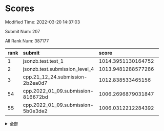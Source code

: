 # Scores

Modified Time: 2022-03-20 14:37:03

Submit Num: 207

All Rank Num: 387177

| rank |               submit               |       score        |       sigma        | pk_num |
| :--- | :--------------------------------- | :----------------- | :----------------- | :----- |
| 1    | jsonzb.test.test_1                 | 1014.3951130164752 | 0.8421820800687799 | 7480   |
| 2    | jsonzb.test.submission_level_4     | 1013.9481288577286 | 0.8011240412028483 | 7482   |
| 3    | cpp.21_12_24.submission-2b2ea0d7   | 1012.838533465156  | 0.8055042040224436 | 7486   |
| 54   | cpp.2022_01_09.submission-816672bd | 1006.2696879031847 | 0.7373665415473081 | 7481   |
| 55   | cpp.2022_01_09.submission-5b0e3de2 | 1006.0312212284392 | 0.7342363612467212 | 7487   |


<details>
<summary>全部</summary>

| rank |                 submit                 |       score        |       sigma        | pk_num |
| :--- | :------------------------------------- | :----------------- | :----------------- | :----- |
| 1    | jsonzb.test.test_1                     | 1014.3951130164752 | 0.8421820800687799 | 7480   |
| 2    | jsonzb.test.submission_level_4         | 1013.9481288577286 | 0.8011240412028483 | 7482   |
| 3    | cpp.21_12_24.submission-2b2ea0d7       | 1012.838533465156  | 0.8055042040224436 | 7486   |
| 4    | gobigger.level_3.submission_level_3_44 | 1011.4304757955106 | 0.7613287738834036 | 7486   |
| 5    | gobigger.level_3.submission_level_3_33 | 1011.2240809351406 | 0.7557263765772895 | 7484   |
| 6    | gobigger.level_3.submission_level_3_20 | 1011.1412881057609 | 0.7809368786683178 | 7481   |
| 7    | gobigger.level_3.submission_level_3_10 | 1011.1010166477613 | 0.7649519245457964 | 7486   |
| 8    | gobigger.level_3.submission_level_3_9  | 1010.8396563847878 | 0.7746690403024876 | 7482   |
| 9    | gobigger.level_3.submission_level_3_2  | 1010.8303887662333 | 0.7801401542158927 | 7487   |
| 10   | gobigger.level_3.submission_level_3_12 | 1010.682663028217  | 0.798688457784074  | 7477   |
| 11   | gobigger.level_3.submission_level_3_37 | 1010.545613014637  | 0.7571600959391029 | 7485   |
| 12   | gobigger.level_3.submission_level_3_36 | 1010.4690950568079 | 0.7539092653611142 | 7483   |
| 13   | gobigger.level_3.submission_level_3_17 | 1010.4408642230203 | 0.7675266901331387 | 7486   |
| 14   | gobigger.level_3.submission_level_3_39 | 1010.418770276288  | 0.763876220424065  | 7478   |
| 15   | gobigger.level_3.submission_level_3_25 | 1010.3832252377937 | 0.7631100869643385 | 7482   |
| 16   | gobigger.level_3.submission_level_3_13 | 1010.2530914722669 | 0.76491875816263   | 7478   |
| 17   | gobigger.level_3.submission_level_3_45 | 1010.2333158047202 | 0.7519330337620082 | 7485   |
| 18   | gobigger.level_3.submission_level_3_11 | 1010.1871276669978 | 0.7621230096109893 | 7480   |
| 19   | gobigger.level_3.submission_level_3_0  | 1010.1586797029578 | 0.7524246108644077 | 7483   |
| 20   | gobigger.level_3.submission_level_3_6  | 1010.1419562896991 | 0.7677282086042402 | 7479   |
| 21   | gobigger.level_3.submission_level_3_49 | 1010.1139924161756 | 0.7631138880330822 | 7482   |
| 22   | gobigger.level_3.submission_level_3_47 | 1010.0793991976249 | 0.7320401965036298 | 7475   |
| 23   | gobigger.level_3.submission_level_3_23 | 1010.0586787078454 | 0.7739178482930454 | 7477   |
| 24   | gobigger.level_3.submission_level_3_18 | 1010.0578334362528 | 0.7513705860876312 | 7485   |
| 25   | gobigger.level_3.submission_level_3_14 | 1010.0268596231879 | 0.7634878304722116 | 7483   |
| 26   | gobigger.level_3.submission_level_3_38 | 1009.9732437754994 | 0.7532582082303569 | 7483   |
| 27   | gobigger.level_3.submission_level_3_1  | 1009.9327738054801 | 0.7573073905773933 | 7485   |
| 28   | gobigger.level_3.submission_level_3_5  | 1009.9166261127428 | 0.7692677726478806 | 7483   |
| 29   | gobigger.level_3.submission_level_3_21 | 1009.8542032986178 | 0.7664660429116124 | 7484   |
| 30   | gobigger.level_3.submission_level_3_31 | 1009.8374194432013 | 0.7626409829868118 | 7482   |
| 31   | gobigger.level_3.submission_level_3_22 | 1009.7888940597795 | 0.7385788823025321 | 7486   |
| 32   | gobigger.level_3.submission_level_3_35 | 1009.6914535912814 | 0.7556850913934071 | 7480   |
| 33   | gobigger.level_3.submission_level_3_32 | 1009.6532230790511 | 0.7368748117713821 | 7476   |
| 34   | gobigger.level_3.submission_level_3_28 | 1009.6317371608693 | 0.7673024521689333 | 7479   |
| 35   | gobigger.level_3.submission_level_3_3  | 1009.5854284780137 | 0.7464384630955575 | 7487   |
| 36   | gobigger.level_3.submission_level_3_15 | 1009.5721200200127 | 0.7710967703840972 | 7479   |
| 37   | gobigger.level_3.submission_level_3_24 | 1009.4762590118298 | 0.7372444759550597 | 7487   |
| 38   | gobigger.level_3.submission_level_3_43 | 1009.4533794756434 | 0.7439992786691594 | 7479   |
| 39   | gobigger.level_3.submission_level_3_4  | 1009.4277284720015 | 0.7579135329629468 | 7483   |
| 40   | gobigger.level_3.submission_level_3_7  | 1009.390340785983  | 0.7547484330099316 | 7477   |
| 41   | gobigger.level_3.submission_level_3_42 | 1009.2582504573642 | 0.7334926590103953 | 7484   |
| 42   | gobigger.level_3.submission_level_3_46 | 1009.2226143054517 | 0.7387616201772181 | 7478   |
| 43   | gobigger.level_3.submission_level_3_40 | 1009.1707019790048 | 0.7559123027877274 | 7483   |
| 44   | gobigger.level_3.submission_level_3_29 | 1009.1615061232912 | 0.7353861635572582 | 7480   |
| 45   | gobigger.level_3.submission_level_3_19 | 1009.1596657137924 | 0.7552518488777347 | 7476   |
| 46   | gobigger.level_3.submission_level_3_30 | 1009.0053479957762 | 0.7650103300808963 | 7481   |
| 47   | gobigger.level_3.submission_level_3_16 | 1008.9472806930623 | 0.7437051066223068 | 7476   |
| 48   | gobigger.level_3.submission_level_3_27 | 1008.8155677173472 | 0.7484200894379024 | 7483   |
| 49   | gobigger.level_3.submission_level_3_48 | 1008.6657858667571 | 0.7544794329064805 | 7487   |
| 50   | gobigger.level_3.submission_level_3_34 | 1008.4661092804017 | 0.7448789452509383 | 7485   |
| 51   | gobigger.level_3.submission_level_3_26 | 1008.4207332258289 | 0.7488350622630919 | 7483   |
| 52   | gobigger.level_3.submission_level_3_8  | 1008.2693038089519 | 0.7411831199995179 | 7479   |
| 53   | gobigger.level_3.submission_level_3_41 | 1008.234072378025  | 0.7307314655905144 | 7482   |
| 54   | cpp.2022_01_09.submission-816672bd     | 1006.2696879031847 | 0.7373665415473081 | 7481   |
| 55   | cpp.2022_01_09.submission-5b0e3de2     | 1006.0312212284392 | 0.7342363612467212 | 7487   |
| 56   | gobigger.level_1.submission_level_1_6  | 1004.5387311923233 | 0.7309263030438692 | 7488   |
| 57   | gobigger.level_1.submission_level_1_22 | 1004.3560173722941 | 0.7208706918972119 | 7482   |
| 58   | gobigger.level_1.submission_level_1_11 | 1004.2813763591995 | 0.7365583725292283 | 7482   |
| 59   | gobigger.level_1.submission_level_1_31 | 1004.2756637632734 | 0.7205115405138355 | 7479   |
| 60   | gobigger.level_1.submission_level_1_35 | 1004.2684294955834 | 0.7128207010158678 | 7479   |
| 61   | gobigger.level_1.submission_level_1_25 | 1004.1765513027752 | 0.7080634681277252 | 7480   |
| 62   | gobigger.level_1.submission_level_1_4  | 1004.1621590565763 | 0.7375178008058223 | 7481   |
| 63   | gobigger.level_1.submission_level_1_15 | 1004.0731055261766 | 0.7203668285874569 | 7479   |
| 64   | gobigger.level_1.submission_level_1_45 | 1003.992398687003  | 0.7120735964720367 | 7479   |
| 65   | gobigger.level_1.submission_level_1_36 | 1003.8146922506028 | 0.7296706690698993 | 7483   |
| 66   | gobigger.level_1.submission_level_1_16 | 1003.7975065933015 | 0.7209582945393568 | 7484   |
| 67   | gobigger.level_1.submission_level_1_17 | 1003.7885889963316 | 0.718172904484611  | 7479   |
| 68   | gobigger.level_1.submission_level_1_24 | 1003.7766675978241 | 0.7182554485710431 | 7478   |
| 69   | gobigger.level_1.submission_level_1_23 | 1003.7617019218869 | 0.7139789149683324 | 7480   |
| 70   | gobigger.level_1.submission_level_1_26 | 1003.7448383584981 | 0.710855442568928  | 7481   |
| 71   | gobigger.level_1.submission_level_1_18 | 1003.6811667528061 | 0.7214198383765424 | 7485   |
| 72   | gobigger.level_1.submission_level_1_19 | 1003.6767737668655 | 0.7166701236146636 | 7487   |
| 73   | gobigger.level_1.submission_level_1_3  | 1003.653456383762  | 0.719576546406838  | 7480   |
| 74   | gobigger.level_1.submission_level_1_5  | 1003.6459356558373 | 0.7163264162572148 | 7475   |
| 75   | gobigger.level_1.submission_level_1_38 | 1003.5932463133782 | 0.7210758869557043 | 7480   |
| 76   | gobigger.level_1.submission_level_1_47 | 1003.4476059274572 | 0.7000850111742101 | 7482   |
| 77   | gobigger.level_1.submission_level_1_43 | 1003.4094677671193 | 0.7160918839442462 | 7483   |
| 78   | gobigger.level_1.submission_level_1_20 | 1003.38737113933   | 0.7116748720895655 | 7486   |
| 79   | gobigger.level_1.submission_level_1_37 | 1003.3841465468655 | 0.7160063091447153 | 7477   |
| 80   | gobigger.level_1.submission_level_1_48 | 1003.3731071484171 | 0.7232744422272492 | 7478   |
| 81   | gobigger.level_1.submission_level_1_12 | 1003.3473390059852 | 0.7082054189284179 | 7485   |
| 82   | gobigger.level_1.submission_level_1_1  | 1003.3325297892973 | 0.7170922771988757 | 7479   |
| 83   | gobigger.level_1.submission_level_1_14 | 1003.3163289213694 | 0.7307405564216939 | 7481   |
| 84   | gobigger.level_1.submission_level_1_39 | 1003.2159875624092 | 0.7186065961476961 | 7478   |
| 85   | gobigger.level_1.submission_level_1_0  | 1003.2024519626907 | 0.7039527117201742 | 7484   |
| 86   | gobigger.level_1.submission_level_1_2  | 1003.1719309888095 | 0.7059555042906227 | 7481   |
| 87   | gobigger.level_1.submission_level_1_46 | 1003.1318327098361 | 0.7142183487181697 | 7478   |
| 88   | gobigger.level_1.submission_level_1_8  | 1003.1108544564971 | 0.7163056673833363 | 7485   |
| 89   | gobigger.level_1.submission_level_1_40 | 1003.0136394493638 | 0.7090947854558407 | 7479   |
| 90   | gobigger.level_1.submission_level_1_32 | 1002.9520872620001 | 0.7276799754665082 | 7479   |
| 91   | gobigger.level_1.submission_level_1_28 | 1002.9268921874782 | 0.7123090599620866 | 7487   |
| 92   | gobigger.level_1.submission_level_1_13 | 1002.8124259944202 | 0.7172388636172363 | 7481   |
| 93   | gobigger.level_1.submission_level_1_34 | 1002.7849280957921 | 0.7148421013476224 | 7483   |
| 94   | gobigger.level_1.submission_level_1_49 | 1002.7659009615219 | 0.7248731040765437 | 7480   |
| 95   | gobigger.level_1.submission_level_1_9  | 1002.7509953018972 | 0.7168015340631865 | 7484   |
| 96   | gobigger.level_1.submission_level_1_10 | 1002.7501317773322 | 0.7082158354038892 | 7480   |
| 97   | gobigger.level_1.submission_level_1_29 | 1002.7252889459404 | 0.7176318534824653 | 7482   |
| 98   | gobigger.level_1.submission_level_1_27 | 1002.6604143569472 | 0.7140209391925685 | 7486   |
| 99   | gobigger.level_1.submission_level_1_21 | 1002.6427029689855 | 0.7218443056014282 | 7481   |
| 100  | gobigger.level_1.submission_level_1_42 | 1002.5971841779674 | 0.7122469540748346 | 7482   |
| 101  | gobigger.level_1.submission_level_1_7  | 1002.5021601149924 | 0.713392366225246  | 7485   |
| 102  | gobigger.level_1.submission_level_1_30 | 1002.1626443543839 | 0.7210033204186878 | 7481   |
| 103  | gobigger.level_1.submission_level_1_33 | 1001.8690362895628 | 0.7126253444311008 | 7486   |
| 104  | gobigger.level_1.submission_level_1_44 | 1001.3911914555222 | 0.7052726838916029 | 7480   |
| 105  | gobigger.level_1.submission_level_1_41 | 1001.1621762087863 | 0.7028072279186393 | 7482   |
| 106  | gobigger.random.submission_random_2    | 997.1128647719398  | 0.7021362062511498 | 7483   |
| 107  | gobigger.random.submission_random_9    | 996.8859547115894  | 0.7115065796811679 | 7484   |
| 108  | gobigger.random.submission_random_46   | 996.8694365123388  | 0.7221809860634292 | 7482   |
| 109  | gobigger.random.submission_random_27   | 996.7963499175908  | 0.7115749348002172 | 7479   |
| 110  | gobigger.random.submission_random_40   | 996.773061466415   | 0.712875014956386  | 7477   |
| 111  | gobigger.random.submission_random_42   | 996.6825930910702  | 0.7131059855274721 | 7480   |
| 112  | gobigger.random.submission_random_4    | 996.6400856465141  | 0.7059228570088494 | 7486   |
| 113  | gobigger.random.submission_random_13   | 996.6280390148121  | 0.7048963821095859 | 7478   |
| 114  | gobigger.random.submission_random_1    | 996.6141963768445  | 0.7191339705069743 | 7481   |
| 115  | gobigger.random.submission_random_30   | 996.6048030889806  | 0.7079519203382985 | 7477   |
| 116  | gobigger.random.submission_random_3    | 996.5187238872506  | 0.713511475807727  | 7479   |
| 117  | gobigger.random.submission_random_19   | 996.4761743262516  | 0.7057381973712554 | 7483   |
| 118  | gobigger.random.submission_random_39   | 996.4104950376941  | 0.7095616827285801 | 7482   |
| 119  | gobigger.random.submission_random_37   | 996.3075585304239  | 0.7093688965603452 | 7484   |
| 120  | gobigger.random.submission_random_48   | 996.2976108001058  | 0.7027739759073535 | 7482   |
| 121  | gobigger.random.submission_random_15   | 996.2132441186079  | 0.7064659551986454 | 7482   |
| 122  | gobigger.random.submission_random_45   | 996.2073858477438  | 0.7077247810438132 | 7483   |
| 123  | gobigger.random.submission_random_11   | 996.1861515117942  | 0.7187520748958401 | 7487   |
| 124  | gobigger.random.submission_random_5    | 996.1679694936073  | 0.7081273538365662 | 7482   |
| 125  | gobigger.random.submission_random_36   | 996.0941123726577  | 0.7024099337804716 | 7479   |
| 126  | gobigger.random.submission_random_0    | 996.0335901719823  | 0.714810409295116  | 7485   |
| 127  | gobigger.random.submission_random_29   | 996.0296133158722  | 0.7076654615704405 | 7482   |
| 128  | gobigger.random.submission_random_8    | 996.0280425358945  | 0.712023470739954  | 7483   |
| 129  | gobigger.random.submission_random_20   | 996.0056071352602  | 0.7026703296765093 | 7479   |
| 130  | gobigger.random.submission_random_32   | 995.956747260422   | 0.7133103147034235 | 7485   |
| 131  | gobigger.random.submission_random_18   | 995.9559692364179  | 0.7070198250674523 | 7488   |
| 132  | gobigger.random.submission_random_6    | 995.9462101121792  | 0.7124715310374321 | 7482   |
| 133  | gobigger.random.submission_random_44   | 995.9392416619503  | 0.7036750415914047 | 7478   |
| 134  | gobigger.random.submission_random_34   | 995.9162858592006  | 0.7079571208337458 | 7483   |
| 135  | gobigger.random.submission_random_21   | 995.9028108566021  | 0.701638021580855  | 7480   |
| 136  | gobigger.random.submission_random_49   | 995.8781272359181  | 0.7155907861813113 | 7483   |
| 137  | gobigger.random.submission_random_31   | 995.849337229674   | 0.7101809093634714 | 7479   |
| 138  | gobigger.random.submission_random_25   | 995.8466268985936  | 0.6959666183755304 | 7481   |
| 139  | gobigger.random.submission_random_23   | 995.8175682317662  | 0.7116101259410241 | 7483   |
| 140  | gobigger.random.submission_random_12   | 995.8135043855933  | 0.722236429288187  | 7483   |
| 141  | gobigger.random.submission_random_28   | 995.7030291873433  | 0.7116522153562277 | 7486   |
| 142  | gobigger.random.submission_random_33   | 995.6566782240806  | 0.7174135791509025 | 7479   |
| 143  | gobigger.random.submission_random_38   | 995.62085102685    | 0.7139237303061186 | 7481   |
| 144  | gobigger.random.submission_random_26   | 995.6001257670829  | 0.7219764250883185 | 7481   |
| 145  | gobigger.random.submission_random_14   | 995.5827965725585  | 0.7164892994462061 | 7483   |
| 146  | gobigger.random.submission_random_16   | 995.5694067618136  | 0.6975464118557586 | 7476   |
| 147  | gobigger.random.submission_random_47   | 995.4360162856752  | 0.7154653721495318 | 7480   |
| 148  | gobigger.random.submission_random_7    | 995.4024501493484  | 0.6983505217094313 | 7485   |
| 149  | gobigger.random.submission_random_10   | 995.2989292281895  | 0.7065228428764168 | 7480   |
| 150  | gobigger.random.submission_random_41   | 995.1583171998359  | 0.6997060813145366 | 7480   |
| 151  | gobigger.random.submission_random_43   | 994.9420865920769  | 0.7269035564511374 | 7479   |
| 152  | gobigger.random.submission_random_22   | 994.8991926041157  | 0.7270052845858034 | 7484   |
| 153  | gobigger.random.submission_random_17   | 994.7038304949464  | 0.7198742325243156 | 7483   |
| 154  | gobigger.random.submission_random_35   | 994.1369575898573  | 0.7112008000293605 | 7478   |
| 155  | gobigger.random.submission_random_24   | 993.9338600436715  | 0.7221263783549048 | 7474   |
| 156  | gobigger.level_2.submission_level_2_16 | 993.904412242585   | 0.7275534920216604 | 7485   |
| 157  | gobigger.level_2.submission_level_2_11 | 993.8191183639179  | 0.7326513699228283 | 7481   |
| 158  | gobigger.level_2.submission_level_2_31 | 993.6902578975404  | 0.7387107530188884 | 7482   |
| 159  | gobigger.level_2.submission_level_2_20 | 993.5747758802933  | 0.7400031500574767 | 7487   |
| 160  | gobigger.level_2.submission_level_2_26 | 993.5470829031769  | 0.7275891970045758 | 7484   |
| 161  | gobigger.level_2.submission_level_2_19 | 993.3510454213717  | 0.7656420605620037 | 7480   |
| 162  | gobigger.level_2.submission_level_2_5  | 993.245334890333   | 0.714357409906921  | 7483   |
| 163  | gobigger.level_2.submission_level_2_10 | 993.2226756292065  | 0.7511973867871026 | 7489   |
| 164  | gobigger.level_2.submission_level_2_45 | 993.0943219502719  | 0.7314910372648095 | 7479   |
| 165  | gobigger.level_2.submission_level_2_35 | 993.0819632582597  | 0.7510310154342608 | 7480   |
| 166  | gobigger.level_2.submission_level_2_29 | 993.0050034099842  | 0.7320486370205157 | 7484   |
| 167  | gobigger.level_2.submission_level_2_37 | 992.9864910768212  | 0.7471728076035608 | 7482   |
| 168  | gobigger.level_2.submission_level_2_30 | 992.984352779237   | 0.734198299503489  | 7479   |
| 169  | gobigger.level_2.submission_level_2_23 | 992.9043997640613  | 0.7284457532144037 | 7483   |
| 170  | gobigger.level_2.submission_level_2_49 | 992.7562629295419  | 0.7363910615907859 | 7486   |
| 171  | gobigger.level_2.submission_level_2_40 | 992.7049843148777  | 0.7553264694541528 | 7486   |
| 172  | gobigger.level_2.submission_level_2_32 | 992.6623667517492  | 0.7444328182342596 | 7480   |
| 173  | gobigger.level_2.submission_level_2_17 | 992.6234860814939  | 0.7457309609116215 | 7487   |
| 174  | gobigger.level_2.submission_level_2_18 | 992.4984845815778  | 0.758235623781804  | 7483   |
| 175  | gobigger.level_2.submission_level_2_21 | 992.46924195771    | 0.7616780777109363 | 7478   |
| 176  | gobigger.level_2.submission_level_2_27 | 992.4283680457976  | 0.7439550150943264 | 7484   |
| 177  | gobigger.level_2.submission_level_2_6  | 992.4046473836758  | 0.7408743428072938 | 7477   |
| 178  | gobigger.level_2.submission_level_2_44 | 992.3497005539102  | 0.7423523213536174 | 7483   |
| 179  | gobigger.level_2.submission_level_2_24 | 992.3371459212428  | 0.755742195055803  | 7478   |
| 180  | gobigger.level_2.submission_level_2_42 | 992.2544226174846  | 0.7372466123055748 | 7481   |
| 181  | gobigger.level_2.submission_level_2_13 | 992.2483833530807  | 0.7480783743488455 | 7479   |
| 182  | gobigger.level_2.submission_level_2_39 | 992.1908854607018  | 0.7374850552356939 | 7482   |
| 183  | gobigger.level_2.submission_level_2_1  | 992.1824364532994  | 0.7303291595592878 | 7479   |
| 184  | gobigger.level_2.submission_level_2_4  | 992.1770525676436  | 0.7507122124240362 | 7476   |
| 185  | gobigger.level_2.submission_level_2_2  | 992.0086394379597  | 0.7583520252255835 | 7479   |
| 186  | gobigger.level_2.submission_level_2_0  | 991.9560512041777  | 0.7501020564737026 | 7480   |
| 187  | gobigger.level_2.submission_level_2_38 | 991.8336223711426  | 0.7437757135499927 | 7486   |
| 188  | gobigger.level_2.submission_level_2_46 | 991.8119420254081  | 0.7814767232650782 | 7483   |
| 189  | gobigger.level_2.submission_level_2_9  | 991.7960478639532  | 0.7573641829584724 | 7483   |
| 190  | gobigger.level_2.submission_level_2_43 | 991.7808536611167  | 0.763492524083048  | 7481   |
| 191  | gobigger.level_2.submission_level_2_7  | 991.674151687753   | 0.7556008723233086 | 7482   |
| 192  | gobigger.level_2.submission_level_2_3  | 991.6564140114964  | 0.7556276722666104 | 7480   |
| 193  | gobigger.level_2.submission_level_2_22 | 991.6021923027295  | 0.7369693332091725 | 7481   |
| 194  | gobigger.level_2.submission_level_2_14 | 991.5956578230746  | 0.7469911863196788 | 7481   |
| 195  | gobigger.level_2.submission_level_2_36 | 991.5870452596374  | 0.7664158787002684 | 7485   |
| 196  | gobigger.level_2.submission_level_2_12 | 991.5859706864039  | 0.7569091323769069 | 7484   |
| 197  | gobigger.level_2.submission_level_2_41 | 991.5473399935756  | 0.7538291759272256 | 7484   |
| 198  | gobigger.level_2.submission_level_2_47 | 991.4824227587335  | 0.735794886232393  | 7477   |
| 199  | gobigger.level_2.submission_level_2_25 | 991.2811409809631  | 0.7575945571229069 | 7482   |
| 200  | gobigger.level_2.submission_level_2_28 | 991.1368710698277  | 0.7667851935199245 | 7481   |
| 201  | gobigger.level_2.submission_level_2_15 | 991.0823626218731  | 0.7520761243725176 | 7485   |
| 202  | gobigger.level_2.submission_level_2_48 | 990.9494527654967  | 0.7647315479989263 | 7480   |
| 203  | gobigger.level_2.submission_level_2_34 | 990.5335728237386  | 0.7373771122459021 | 7481   |
| 204  | gobigger.level_2.submission_level_2_33 | 990.505587480192   | 0.7773476403933792 | 7480   |
| 205  | gobigger.level_2.submission_level_2_8  | 989.6322035274312  | 0.774093821090999  | 7482   |
| 206  | gobigger.none.submission_none_0        | 976.1415293270778  | 1.4590318141916472 | 7482   |
| 207  | gobigger.none.submission_none_1        | 974.304431106869   | 1.688713075870019  | 7479   |

</details>